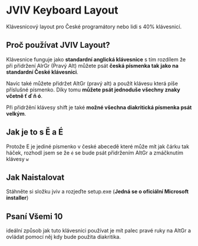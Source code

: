 # JVIV Keyboard Layout
Klávesnicový layout pro České programátory nebo lidi s 40% klávesnicí.

## Proč používat JVIV Layout?
Klávesnice funguje jako **standardní anglická klávesnice** s tím rozdílem že při přidržení AlrGr (Pravý Alt) můžete psát **česká písmenka tak jako na standardní České klávesnici**.

Navíc také můžete přidržet AltGr (pravý alt) a použít klávesu která píše příslušné písmenko. Díky tomu **můžete psát jednoduše všechny znaky včetně ť ď ň ó**.

Při přidržění klávesy shift je také **možné všechna diakritická písmenka psát velkým**.

## Jak je to s Ě a É
Protože E je jediné písmenko v české abecedě které může mít jak čárku tak háček, rozhodl jsem se že `é` se bude psát přidržením AltGr a zmáčknutím klávesy `w`

## Jak Naistalovat
Stáhněte si složku jviv a rozjeďte setup.exe (**Jedná se o oficiální Microsoft installer**)

## Psaní Všemi 10
ideální způsob jak tuto klávesnici používat je mít palec pravé ruky na AltGr a ovládat pomocí něj kdy bude použita diakritika.
